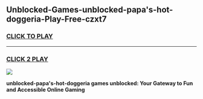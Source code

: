 
## Unblocked-Games-unblocked-papa's-hot-doggeria-Play-Free-czxt7
<h3>
<a href="https://premium76.site?title=unblocked-papa's-hot-doggeria&ref=23A">CLICK TO PLAY</a></h3>
<hr>

<h3>
<a href="https://premium76.site?title=unblocked-papa's-hot-doggeria&ref=23A">CLICK 2 PLAY</a>
  
</h3>

<a href="https://premium76.site?title=unblocked-papa's-hot-doggeria&ref=23A"><img src="https://clearcache.store/games.png"></a>


**unblocked-papa's-hot-doggeria games unblocked: Your Gateway to Fun and Accessible Online Gaming**
